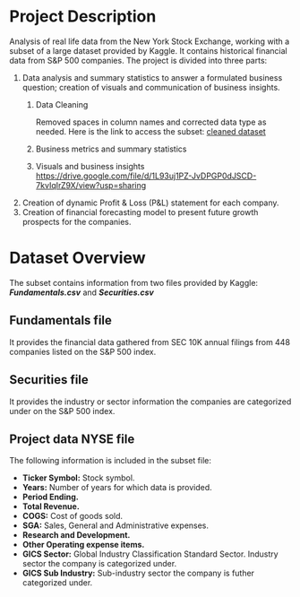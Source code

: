 # Project Description
Analysis of real life data from the New York Stock Exchange, working with a subset of a large dataset provided by Kaggle. It contains historical financial data from S&P 500 companies.
The project is divided into three parts:
1. Data analysis and summary statistics to answer a formulated business question; creation of visuals and communication of business insights.
   1. Data Cleaning
   
      Removed spaces in column names and corrected data type as needed. Here is the link to access the subset: 
   [cleaned dataset](https://drive.google.com/file/d/1F_-g2a51PqEmBBwbbpT_MPa_M7SX25Rq/view?usp=sharing)
   2. Business metrics and summary statistics
   3. Visuals and business insights
   https://drive.google.com/file/d/1L93uj1PZ-JvDPGP0dJSCD-7kvIqIrZ9X/view?usp=sharing
2. Creation of dynamic Profit & Loss (P&L) statement for each company.
3. Creation of financial forecasting model to present future growth prospects for the companies.

# Dataset Overview
The subset contains information from two files provided by Kaggle: _**Fundamentals.csv**_ and _**Securities.csv**_

## Fundamentals file
It provides the financial data gathered from SEC 10K annual filings from 448 companies listed on the S&P 500 index.

## Securities file
It provides the industry or sector information the companies are categorized under on the S&P 500 index.

## Project data NYSE file
The following information is included in the subset file:

* **Ticker Symbol:** Stock symbol.
* **Years:** Number of years for which data is provided.
* **Period Ending.**
* **Total Revenue.** 
* **COGS:** Cost of goods sold.
* **SGA:** Sales, General and Administrative expenses.
* **Research and Development.** 
* **Other Operating expense items.** 
* **GICS Sector:** Global Industry Classification Standard Sector. Industry sector the company is categorized under.
* **GICS Sub Industry:** Sub-industry sector the company is futher categorized under.

